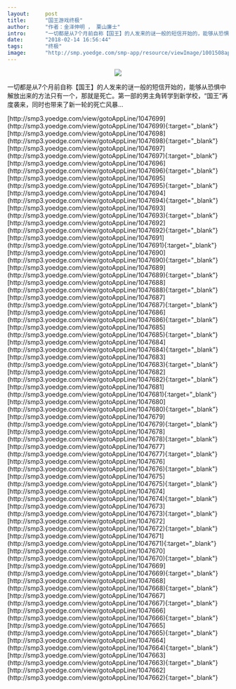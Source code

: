 ```yaml
---
layout:     post
title:      "国王游戏终极"
author:     "作者：金泽伸明 ， 栗山廉士"
intro:      "一切都是从7个月前自称【国王】的人发来的谜一般的短信开始的，能够从恐惧中解放出来的方法只有一个，那就是死亡。第一部的男主角转学到新学校，“国王”再度袭来，同时也带来了新一轮的死亡风暴…"
date:       "2018-02-14 16:56:44"
tags:       "终极"
image:      "http://smp.yoedge.com/smp-app/resource/viewImage/1001508appline.png"
---
```

<div style="text-align: center">
<p><img src="http://smp.yoedge.com/smp-app/resource/viewImage/1001508appline.png"/></p>
</div>
<p class="post-meta">
<span>一切都是从7个月前自称【国王】的人发来的谜一般的短信开始的，能够从恐惧中解放出来的方法只有一个，那就是死亡。第一部的男主角转学到新学校，“国王”再度袭来，同时也带来了新一轮的死亡风暴…</span>
</p>
[http://smp3.yoedge.com/view/gotoAppLine/1047699](http://smp3.yoedge.com/view/gotoAppLine/1047699){:target="_blank"}
[http://smp3.yoedge.com/view/gotoAppLine/1047698](http://smp3.yoedge.com/view/gotoAppLine/1047698){:target="_blank"}
[http://smp3.yoedge.com/view/gotoAppLine/1047697](http://smp3.yoedge.com/view/gotoAppLine/1047697){:target="_blank"}
[http://smp3.yoedge.com/view/gotoAppLine/1047696](http://smp3.yoedge.com/view/gotoAppLine/1047696){:target="_blank"}
[http://smp3.yoedge.com/view/gotoAppLine/1047695](http://smp3.yoedge.com/view/gotoAppLine/1047695){:target="_blank"}
[http://smp3.yoedge.com/view/gotoAppLine/1047694](http://smp3.yoedge.com/view/gotoAppLine/1047694){:target="_blank"}
[http://smp3.yoedge.com/view/gotoAppLine/1047693](http://smp3.yoedge.com/view/gotoAppLine/1047693){:target="_blank"}
[http://smp3.yoedge.com/view/gotoAppLine/1047692](http://smp3.yoedge.com/view/gotoAppLine/1047692){:target="_blank"}
[http://smp3.yoedge.com/view/gotoAppLine/1047691](http://smp3.yoedge.com/view/gotoAppLine/1047691){:target="_blank"}
[http://smp3.yoedge.com/view/gotoAppLine/1047690](http://smp3.yoedge.com/view/gotoAppLine/1047690){:target="_blank"}
[http://smp3.yoedge.com/view/gotoAppLine/1047689](http://smp3.yoedge.com/view/gotoAppLine/1047689){:target="_blank"}
[http://smp3.yoedge.com/view/gotoAppLine/1047688](http://smp3.yoedge.com/view/gotoAppLine/1047688){:target="_blank"}
[http://smp3.yoedge.com/view/gotoAppLine/1047687](http://smp3.yoedge.com/view/gotoAppLine/1047687){:target="_blank"}
[http://smp3.yoedge.com/view/gotoAppLine/1047686](http://smp3.yoedge.com/view/gotoAppLine/1047686){:target="_blank"}
[http://smp3.yoedge.com/view/gotoAppLine/1047685](http://smp3.yoedge.com/view/gotoAppLine/1047685){:target="_blank"}
[http://smp3.yoedge.com/view/gotoAppLine/1047684](http://smp3.yoedge.com/view/gotoAppLine/1047684){:target="_blank"}
[http://smp3.yoedge.com/view/gotoAppLine/1047683](http://smp3.yoedge.com/view/gotoAppLine/1047683){:target="_blank"}
[http://smp3.yoedge.com/view/gotoAppLine/1047682](http://smp3.yoedge.com/view/gotoAppLine/1047682){:target="_blank"}
[http://smp3.yoedge.com/view/gotoAppLine/1047681](http://smp3.yoedge.com/view/gotoAppLine/1047681){:target="_blank"}
[http://smp3.yoedge.com/view/gotoAppLine/1047680](http://smp3.yoedge.com/view/gotoAppLine/1047680){:target="_blank"}
[http://smp3.yoedge.com/view/gotoAppLine/1047679](http://smp3.yoedge.com/view/gotoAppLine/1047679){:target="_blank"}
[http://smp3.yoedge.com/view/gotoAppLine/1047678](http://smp3.yoedge.com/view/gotoAppLine/1047678){:target="_blank"}
[http://smp3.yoedge.com/view/gotoAppLine/1047677](http://smp3.yoedge.com/view/gotoAppLine/1047677){:target="_blank"}
[http://smp3.yoedge.com/view/gotoAppLine/1047676](http://smp3.yoedge.com/view/gotoAppLine/1047676){:target="_blank"}
[http://smp3.yoedge.com/view/gotoAppLine/1047675](http://smp3.yoedge.com/view/gotoAppLine/1047675){:target="_blank"}
[http://smp3.yoedge.com/view/gotoAppLine/1047674](http://smp3.yoedge.com/view/gotoAppLine/1047674){:target="_blank"}
[http://smp3.yoedge.com/view/gotoAppLine/1047673](http://smp3.yoedge.com/view/gotoAppLine/1047673){:target="_blank"}
[http://smp3.yoedge.com/view/gotoAppLine/1047672](http://smp3.yoedge.com/view/gotoAppLine/1047672){:target="_blank"}
[http://smp3.yoedge.com/view/gotoAppLine/1047671](http://smp3.yoedge.com/view/gotoAppLine/1047671){:target="_blank"}
[http://smp3.yoedge.com/view/gotoAppLine/1047670](http://smp3.yoedge.com/view/gotoAppLine/1047670){:target="_blank"}
[http://smp3.yoedge.com/view/gotoAppLine/1047669](http://smp3.yoedge.com/view/gotoAppLine/1047669){:target="_blank"}
[http://smp3.yoedge.com/view/gotoAppLine/1047668](http://smp3.yoedge.com/view/gotoAppLine/1047668){:target="_blank"}
[http://smp3.yoedge.com/view/gotoAppLine/1047667](http://smp3.yoedge.com/view/gotoAppLine/1047667){:target="_blank"}
[http://smp3.yoedge.com/view/gotoAppLine/1047666](http://smp3.yoedge.com/view/gotoAppLine/1047666){:target="_blank"}
[http://smp3.yoedge.com/view/gotoAppLine/1047665](http://smp3.yoedge.com/view/gotoAppLine/1047665){:target="_blank"}
[http://smp3.yoedge.com/view/gotoAppLine/1047664](http://smp3.yoedge.com/view/gotoAppLine/1047664){:target="_blank"}
[http://smp3.yoedge.com/view/gotoAppLine/1047663](http://smp3.yoedge.com/view/gotoAppLine/1047663){:target="_blank"}
[http://smp3.yoedge.com/view/gotoAppLine/1047662](http://smp3.yoedge.com/view/gotoAppLine/1047662){:target="_blank"}


